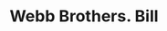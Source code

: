 ---
doi: 10.7916/D85M7HSZ
date_other: '1880'
date_other_textual: 1880-1889
form: printed ephemera
genre:
- Invoices
name:
- Webb Brothers
object_in_context_url: https://biggert.cul.columbia.edu/items/view/ave_biggert_00625
subject_hierarchical_geographic:
- Detroit, Michigan, United States
subject_name:
- Webb Brothers
title: Webb Brothers. Bill
sort_title: Webb Brothers. Bill
call_number: ave_biggert_00625
coordinates:
- 42.331388888888895,-83.04583333333333
pid: ave_biggert_00625
identifiers: ave_biggert_00625
thumbnail: https://derivativo-1.library.columbia.edu/iiif/2/ldpd:343667/full/!256,256/0/native.jpg
permalink: /biggert/ave_biggert_00625/
layout: iiif-image-page
---